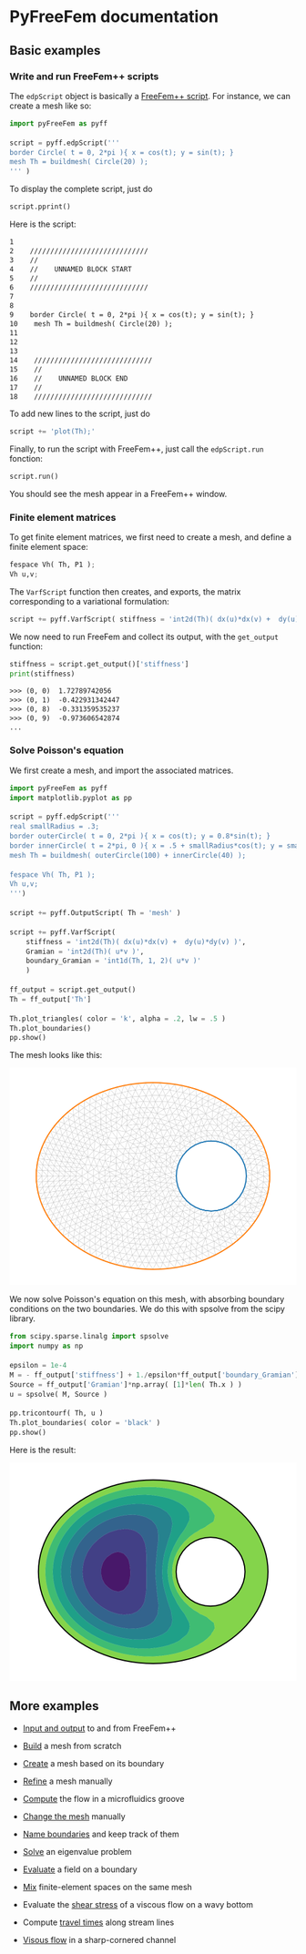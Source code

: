 # PyFreeFem documentation

## Basic examples

### Write and run FreeFem++ scripts

The `edpScript` object is basically a [FreeFem++ script](https://doc.freefem.org/tutorials/poisson.html). For instance, we can create a mesh like so:

```python
import pyFreeFem as pyff

script = pyff.edpScript('''
border Circle( t = 0, 2*pi ){ x = cos(t); y = sin(t); }
mesh Th = buildmesh( Circle(20) );
''' )
```
To display the complete script, just do
```python
script.pprint()
```
Here is the script:
```console
1    
2    /////////////////////////////
3    //
4    //    UNNAMED BLOCK START
5    //
6    /////////////////////////////
7    
8    
9    border Circle( t = 0, 2*pi ){ x = cos(t); y = sin(t); }
10    mesh Th = buildmesh( Circle(20) );
11    
12    
13    
14    /////////////////////////////
15    //
16    //    UNNAMED BLOCK END
17    //
18    /////////////////////////////
```
To add new lines to the script, just do

```python
script += 'plot(Th);'
```

Finally, to run the script with FreeFem++, just call the `edpScript.run` fonction:

```python
script.run()
```
You should see the mesh appear in a FreeFem++ window.

### Finite element matrices

To get finite element matrices, we first need to create a mesh, and define a finite element space:

```python
fespace Vh( Th, P1 );
Vh u,v;
```

The `VarfScript` function then creates, and exports, the matrix corresponding to a variational formulation:

```python
script += pyff.VarfScript( stiffness = 'int2d(Th)( dx(u)*dx(v) +  dy(u)*dy(v) )')
```
We now need to run FreeFem and collect its output, with the `get_output` function:

```python
stiffness = script.get_output()['stiffness']
print(stiffness)
```

```console
>>> (0, 0)	1.72789742056
>>> (0, 1)	-0.422931342447
>>> (0, 8)	-0.331359535237
>>> (0, 9)	-0.973606542874
...
```

### Solve Poisson's equation

We first create a mesh, and import the associated matrices.

```python
import pyFreeFem as pyff
import matplotlib.pyplot as pp

script = pyff.edpScript('''
real smallRadius = .3;
border outerCircle( t = 0, 2*pi ){ x = cos(t); y = 0.8*sin(t); }
border innerCircle( t = 2*pi, 0 ){ x = .5 + smallRadius*cos(t); y = smallRadius*sin(t); }
mesh Th = buildmesh( outerCircle(100) + innerCircle(40) );

fespace Vh( Th, P1 );
Vh u,v;
''')

script += pyff.OutputScript( Th = 'mesh' )

script += pyff.VarfScript(
    stiffness = 'int2d(Th)( dx(u)*dx(v) +  dy(u)*dy(v) )',
    Gramian = 'int2d(Th)( u*v )',
    boundary_Gramian = 'int1d(Th, 1, 2)( u*v )'
    )

ff_output = script.get_output()
Th = ff_output['Th']

Th.plot_triangles( color = 'k', alpha = .2, lw = .5 )
Th.plot_boundaries()
pp.show()
```
The mesh looks like this:

![Mesh with a hole](../figures/solve.svg)

We now solve Poisson's equation on this mesh, with absorbing boundary conditions on the two boundaries. We do this with spsolve from the scipy library.

```python
from scipy.sparse.linalg import spsolve
import numpy as np

epsilon = 1e-4
M = - ff_output['stiffness'] + 1./epsilon*ff_output['boundary_Gramian']
Source = ff_output['Gramian']*np.array( [1]*len( Th.x ) )
u = spsolve( M, Source )

pp.tricontourf( Th, u )
Th.plot_boundaries( color = 'black' )
pp.show()
```
Here is the result:

![Mesh with a hole](../figures/solve_2.svg)


## More examples

- [Input and output](./IO.md) to and from FreeFem++

- [Build](./build_your_own_mesh.md) a mesh from scratch

- [Create](./mesh_from_polygon.md) a mesh based on its boundary

- [Refine](./adaptmesh.md) a mesh manually

- [Compute](./rectangle_groove.md) the flow in a microfluidics groove

- [Change the mesh](./mess_with_the_mesh.md) manually

- [Name boundaries](./boundary_names.md) and keep track of them

- [Solve](./Helmholtz.md) an eigenvalue problem

- [Evaluate](./boundary_values.md) a field on a boundary

- [Mix](./mixed_FE_spaces.md) finite-element spaces on the same mesh

- Evaluate the [shear stress](./shear_stress.md) of a viscous flow on a wavy bottom

- Compute [travel times](./travel_time.md) along stream lines

- [Visous flow](./Poisson_in_wedge.md) in a sharp-cornered channel
